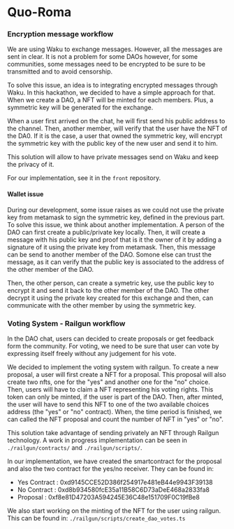 
# Quo-Roma


### Encryption message workflow

We are using Waku to exchange messages. However, all the messages are sent in clear. It is not a problem for some DAOs however, for some communities, some messages need to be encrypted to be sure to be transmitted and to avoid censorship.

To solve this issue, an idea is to integrating encrypted messages through Waku. In this hackathon, we decided to have a simple approach for that. When we create a DAO, a NFT will be minted for each members. Plus, a symmetric key will be generated for the exchange.

When a user first arrived on the chat, he will first send his public address to the channel. Then, another member, will verify that the user have the NFT of the DA0. If it is the case, a user that owned the symmetric key, will encrypt the symmetric key with the public key of the new user and send it to him.

This solution will allow to have private messages send on Waku and keep the privacy of it.

For our implementation, see it in the `front` repository.



#### Wallet issue

During our development, some issue raises as we could not use the private key from metamask to sign the symmetric key, defined in the previous part. To solve this issue, we think about another implementation. A person of the DAO can first create a public/private key locally. Then, it will create a message with his public key and proof that is it the owner of it by adding a signature of it using the private key from metamask. Then, this message can be send to another member of the DAO. Somone else can trust the message, as it can verify that the public key is associated to the address of the other member of the DAO. 

Then, the other person, can create a symetric key, use the public key to encrypt it and send it back to the other member of the DAO. The other decrypt it using the private key created for this exchange and then, can communicate with the other member by using the symmetric key. 



### Voting System - Railgun workflow

In the DAO chat, users can decided to create proposals or get feedback form the community. For voting, we need to be sure that user can vote by expressing itself freely without any judgement for his vote.

We decided to implement the voting system with railgun. To create a new proposal, a user will first create a NFT for a proposal. This proposal will also create two nfts, one for the "yes" and another one for the "no" choice. Then, users will have to claim a NFT representing his voting rights. This token can only be minted, if the user is part of the DAO. Then, after minted, the user will have to send this NFT to one of the two available choices address (the "yes" or "no" contract). When, the time period is finished, we can called the NFT proposal and count the number of NFT in "yes" or "no".

This solution take advantage of sending privately an NFT through Railgun technology.
A work in progress implementation can be seen in `./railgun/contracts/` and `./railgun/scripts/`.

In our implementation, we have created the smartcontract for the proposal and also the two contract for the yes/no receiver. They can be found in:
- Yes Contract : 0xd9145CCE52D386f254917e481eB44e9943F39138
- No Contract  : 0xd8b934580fcE35a11B58C6D73aDeE468a2833fa8
- Proposal     : 0xf8e81D47203A594245E36C48e151709F0C19fBe8

We also start working on the minting of the NFT for the user using railgun. This can be found in: `./railgun/scripts/create_dao_votes.ts`

